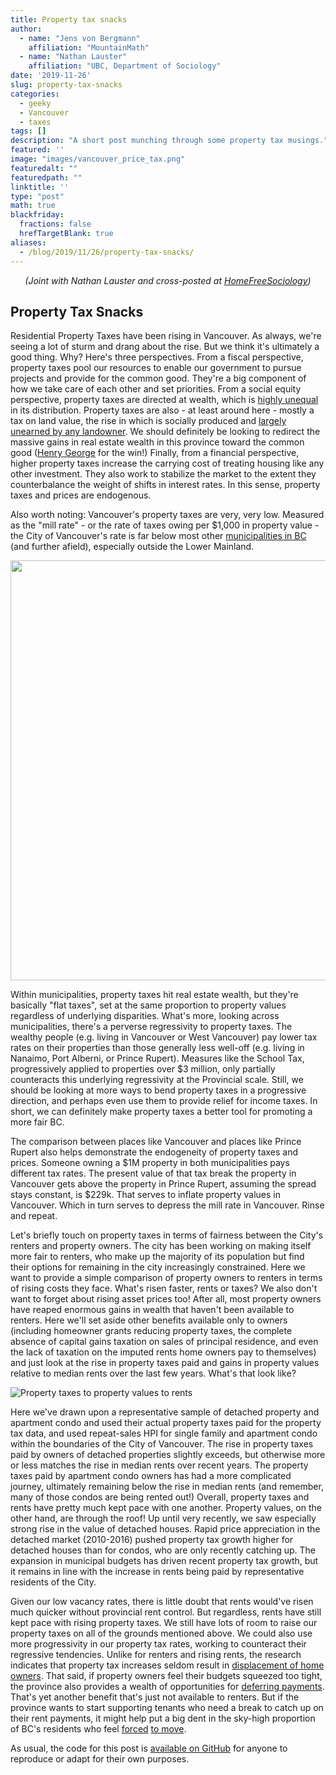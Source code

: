 ```yaml
---
title: Property tax snacks
author: 
  - name: "Jens von Bergmann"
    affiliation: "MountainMath"
  - name: "Nathan Lauster"
    affiliation: "UBC, Department of Sociology"
date: '2019-11-26'
slug: property-tax-snacks
categories:
  - geeky
  - Vancouver
  - taxes
tags: []
description: "A short post munching through some property tax musings."
featured: ''
image: "images/vancouver_price_tax.png"
featuredalt: ""
featuredpath: ""
linktitle: ''
type: "post"
math: true
blackfriday:
  fractions: false
  hrefTargetBlank: true
aliases:
  - /blog/2019/11/26/property-tax-snacks/
---
```





<p style="text-align:center;"><i>(Joint with Nathan Lauster and cross-posted at <a href="https://homefreesociology.com/2019/11/27/property-tax-snacks/" target="_blank">HomeFreeSociology</a>)</i></p>



## Property Tax Snacks

Residential Property Taxes have been rising in Vancouver. As always, we're seeing a lot of sturm and drang about the rise. But we think it's ultimately a good thing. Why? Here's three perspectives. From a fiscal perspective, property taxes pool our resources to enable our government to pursue projects and provide for the common good. They're a big component of how we take care of each other and set priorities. From a social equity perspective, property taxes are directed at wealth, which is [highly unequal](https://www150.statcan.gc.ca/t1/tbl1/en/tv.action?pid=1110004901) in its distribution. Property taxes are also - at least around here - mostly a tax on land value, the rise in which is socially produced and [largely unearned by any landowner](https://homefreesociology.com/2019/11/27/fun-with-real-estate-wealth/). We should definitely be looking to redirect the massive gains in real estate wealth in this province toward the common good ([Henry George](https://www.lincolninst.edu/news/lincoln-house-blog/what-would-henry-george-say) for the win!) Finally, from a financial perspective, higher property taxes increase the carrying cost of treating housing like any other investment. They also work to stabilize the market to the extent they counterbalance the weight of shifts in interest rates. In this sense, property taxes and prices are endogenous.

Also worth noting: Vancouver's property taxes are very, very low. Measured as the "mill rate" - or the rate of taxes owing per $1,000 in property value - the City of Vancouver's rate is far below most other [municipalities in BC](https://www2.gov.bc.ca/gov/content/governments/local-governments/facts-framework/statistics/tax-rates-tax-burden) (and further afield), especially outside the Lower Mainland. 





<img src="index_files/figure-html/unnamed-chunk-2-1.png" width="672" />


Within municipalities, property taxes hit real estate wealth, but they're basically "flat taxes", set at the same proportion to property values regardless of underlying disparities. What's more, looking across municipalities, there's a perverse regressivity to property taxes. The wealthy people (e.g. living in Vancouver or West Vancouver) pay lower tax rates on their properties than those generally less well-off (e.g. living in Nanaimo, Port Alberni, or Prince Rupert). Measures like the School Tax, progressively applied to properties over $3 million, only partially counteracts this underlying regressivity at the Provincial scale. Still, we should be looking at more ways to bend property taxes in a progressive direction, and perhaps even use them to provide relief for income taxes. In short, we can definitely make property taxes a better tool for promoting a more fair BC.



The comparison between places like Vancouver and places like Prince Rupert also helps demonstrate the endogeneity of property taxes and prices. Someone owning a $1M property in both municipalities pays different tax rates. The present value of that tax break the property in Vancouver gets above the property in Prince Rupert, assuming the spread stays constant, is $229k. That serves to inflate property values in Vancouver. Which in turn serves to depress the mill rate in Vancouver. Rinse and repeat.

Let's briefly touch on property taxes in terms of fairness between the City's renters and property owners. The city has been working on making itself more fair to renters, who make up the majority of its population but find their options for remaining in the city increasingly constrained. Here we want to provide a simple comparison of property owners to renters in terms of rising costs they face. What's risen faster, rents or taxes? We also don't want to forget about rising asset prices too! After all, most property owners have reaped enormous gains in wealth that haven't been available to renters. Here we'll set aside other benefits available only to owners (including homeowner grants reducing property taxes, the complete absence of capital gains taxation on sales of principal residence, and even the lack of taxation on the imputed rents home owners pay to themselves) and just look at the rise in property taxes paid and gains in property values relative to median rents over the last few years. What's that look like?

![Property taxes to property values to rents](images/vancouver_price_tax.png)

Here we've drawn upon a representative sample of detached property and apartment condo and used their actual property taxes paid for the property tax data, and used repeat-sales HPI for single family and apartment condo within the boundaries of the City of Vancouver. The rise in property taxes paid by owners of detached properties slightly exceeds, but otherwise more or less matches the rise in median rents over recent years. The property taxes paid by apartment condo owners has had a more complicated journey, ultimately remaining below the rise in median rents (and remember, many of those condos are being rented out!) Overall, property taxes and rents have pretty much kept pace with one another. Property values, on the other hand, are through the roof! Up until very recently, we saw especially strong rise in the value of detached houses. Rapid price appreciation in the detached market (2010-2016) pushed property tax growth higher for detached houses than for condos, who are only recently catching up. The expansion in municipal budgets has driven recent property tax growth, but it remains in line with the increase in rents being paid by representative residents of the City.

Given our low vacancy rates, there is little doubt that rents would've risen much quicker without provincial rent control. But regardless, rents have still kept pace with rising property taxes. We still have lots of room to raise our property taxes on all of the grounds mentioned above. We could also use more progressivity in our property tax rates, working to counteract their regressive tendencies. Unlike for renters and rising rents, the research indicates that property tax increases seldom result in [displacement of home owners](https://journals.sagepub.com/doi/full/10.1177/1078087416666959). That said, if property owners feel their budgets squeezed too tight, the province also provides a wealth of opportunities for [deferring payments](https://www2.gov.bc.ca/gov/content/taxes/property-taxes/annual-property-tax/defer-taxes). That's yet another benefit that's just not available to renters. But if the province wants to start supporting tenants who need a break to catch up on their rent payments, it might help put a big dent in the sky-high proportion of BC's residents who feel [forced](https://doodles.mountainmath.ca/blog/2019/11/23/canadian-housing-survey-a-first-look/) [to move](https://homefreesociology.com/2019/11/24/why-do-people-move-new-data-mysteries-and-fundamental-rights/).

As usual, the code for this post is [available on GitHub](https://github.com/mountainMath/doodles/blob/master/content/posts/2019-11-26-property-tax-snacks.Rmarkdown) for anyone to reproduce or adapt for their own purposes.
